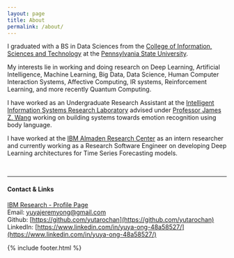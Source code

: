 ```yaml
---
layout: page
title: About
permalink: /about/
---
```

I graduated with a BS in Data Sciences from the [College of Information, Sciences and Technology](https://ist.psu.edu/) at the <a href="http://www.psu.edu/">Pennsylvania State University</a>.

My interests lie in working and doing research on Deep Learning, Artificial Intelligence, Machine Learning, Big Data, Data Science, Human Computer Interaction Systems, Affective Computing, IR systems, Reinforcement Learning, and more recently Quantum Computing.

I have worked as an Undergraduate Research Assistant at the [Intelligent Information Systems Research Laboratory](http://iis.ist.psu.edu/) advised under [Professor James Z. Wang](http://wang.ist.psu.edu/docs/home.shtml) working on building systems towards emotion recognition using body language.

I have worked at the [IBM Almaden Research Center](http://www.research.ibm.com/labs/almaden/index.shtml) as an intern researcher and currently working as a Research Software Engineer on developing Deep Learning architectures for Time Series Forecasting models.

<br />

***

#### Contact & Links
[IBM Research - Profile Page](https://researcher.watson.ibm.com/researcher/view.php?person=ibm-yuyajong)<br />
Email: [yuyajeremyong@gmail.com](mailto:yuyajeremyong@gmail.com)<br />
Github: [https://github.com/yutarochan](https://github.com/yutarochan)<br />
LinkedIn: [https://www.linkedin.com/in/yuya-ong-48a58527/](https://www.linkedin.com/in/yuya-ong-48a58527/)<br />

{% include footer.html %}
